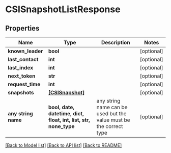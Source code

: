 # CSISnapshotListResponse


## Properties
Name | Type | Description | Notes
------------ | ------------- | ------------- | -------------
**known_leader** | **bool** |  | [optional] 
**last_contact** | **int** |  | [optional] 
**last_index** | **int** |  | [optional] 
**next_token** | **str** |  | [optional] 
**request_time** | **int** |  | [optional] 
**snapshots** | [**[CSISnapshot]**](CSISnapshot.md) |  | [optional] 
**any string name** | **bool, date, datetime, dict, float, int, list, str, none_type** | any string name can be used but the value must be the correct type | [optional]

[[Back to Model list]](../README.md#documentation-for-models) [[Back to API list]](../README.md#documentation-for-api-endpoints) [[Back to README]](../README.md)



